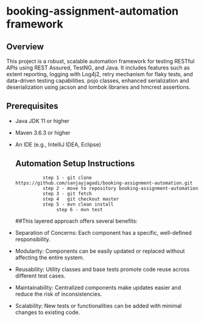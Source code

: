 # booking-assignment-automation framework

## Overview
This project is a robust, 
scalable automation framework for testing RESTful APIs using REST Assured, 
TestNG, and Java. 
It includes features such as extent reporting, 
logging with Log4j2, 
retry mechanism for flaky tests, 
and data-driven testing capabilities.
pojo classes, enhanced serialization and deserialization using jacson and lombok libraries and hmcrest assertions.


## Prerequisites
- Java JDK 11 or higher
- Maven 3.6.3 or higher
- An IDE (e.g., IntelliJ IDEA, Eclipse)

     ##  Automation Setup Instructions
				step 1 - git clone https://github.com/sanjayjagadi/booking-assignment-automation.git
				step 2 - move to repository booking-assignment-automation
				step 3 - git fetch 
				step 4   git checkout master
				step 5 - mvn clean install
       				 step 6 - mvn test

  ##This layered approach offers several benefits:

- Separation of Concerns: Each component has a specific, well-defined responsibility.
- Modularity: Components can be easily updated or replaced without affecting the entire system.
- Reusability: Utility classes and base tests promote code reuse across different test cases.
- Maintainability: Centralized components make updates easier and reduce the risk of inconsistencies.
- Scalability: New tests or functionalities can be added with minimal changes to existing code.

